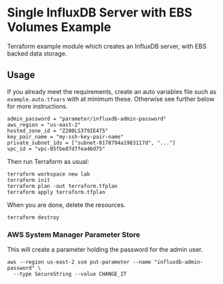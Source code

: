 # Single InfluxDB Server with EBS Volumes Example

Terraform example module which creates an InfluxDB server, with EBS backed data storage.

## Usage
If you already meet the requirements, create an auto variables file such as `example.auto.tfvars` with at minimum these.
Otherwise see further below for more instructions.
```hcl
admin_password = "parameter/influxdb-admin-password"
aws_region = "us-east-2"
hosted_zone_id = "Z200LS379IE475"
key_pair_name = "my-ssh-key-pair-name"
private_subnet_ids = ["subnet-0178794a1983117d", "..."]
vpc_id = "vpc-05fbe87d7fea46d75"
```

Then run Terraform as usual:
```shell
terraform workspace new lab
terraform init
terraform plan -out terraform.tfplan
terraform apply terraform.tfplan
```

When you are done, delete the resources.
```shell
terraform destroy
```

### AWS System Manager Parameter Store
This will create a parameter holding the password for the admin user.
```shell
aws --region us-east-2 ssm put-parameter --name "influxdb-admin-password" \
  --type SecureString --value CHANGE_IT
```
